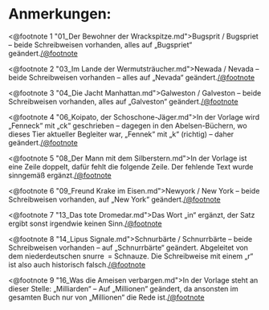 Anmerkungen:
============

<@footnote 1 "01_Der Bewohner der Wrackspitze.md">Bugsprit / Bugspriet – beide
Schreibweisen vorhanden, alles auf „Bugspriet“ geändert.</@footnote>

<@footnote 2 "03_Im Lande der Wermutsträucher.md">Newada / Nevada – beide
Schreibweisen vorhanden – alles auf „Nevada“ geändert.</@footnote>

<@footnote 3 "04_Die Jacht Manhattan.md">Galweston / Galveston – beide
Schreibweisen vorhanden, alles auf „Galveston“ geändert.</@footnote>

<@footnote 4 "06_Koipato, der Schoschone-Jäger.md">In der Vorlage wird
„Fenneck“ mit „ck“ geschrieben – dagegen in den Abelsen-Büchern, wo dieses Tier
aktueller Begleiter war, „Fennek“ mit „k“ (richtig) – daher
geändert.</@footnote>

<@footnote 5 "08_Der Mann mit dem Silberstern.md">In der Vorlage ist eine Zeile
doppelt, dafür fehlt die folgende Zeile. Der fehlende Text wurde sinngemäß
ergänzt.</@footnote>

<@footnote 6 "09_Freund Krake im Eisen.md">Newyork / New York – beide
Schreibweisen vorhanden, auf „New York“ geändert.</@footnote>

<@footnote 7 "13_Das tote Dromedar.md">Das Wort „in“ ergänzt, der Satz ergibt
sonst irgendwie keinen Sinn.</@footnote>

<@footnote 8 "14_Lipus Signale.md">Schnurbärte / Schnurrbärte – beide
Schreibweisen vorhanden – auf „Schnurrbärte“ geändert. Abgeleitet von dem
niederdeutschen snurre = Schnauze. Die Schreibweise mit einem „r“ ist also auch
historisch falsch.</@footnote>

<@footnote 9 "16_Was die Ameisen verbargen.md">In der Vorlage steht an dieser
Stelle: „Milliarden“ – Auf „Millionen“ geändert, da ansonsten im gesamten Buch
nur von „Millionen“ die Rede ist.</@footnote>


